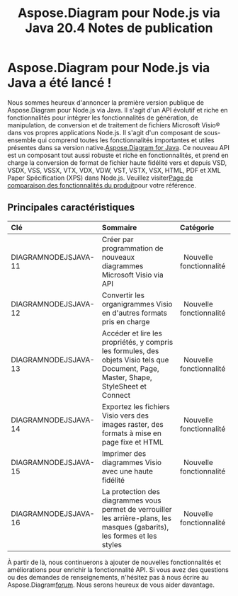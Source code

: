 ﻿---
title: Aspose.Diagram pour Node.js via Java 20.4 Notes de publication
type: docs
weight: 10
url: /fr/java/aspose-diagram-for-node-js-via-java-20-4-release-notes/
---
# **Aspose.Diagram pour Node.js via Java a été lancé !**
Nous sommes heureux d'annoncer la première version publique de Aspose.Diagram pour Node.js via Java. Il s'agit d'un API évolutif et riche en fonctionnalités pour intégrer les fonctionnalités de génération, de manipulation, de conversion et de traitement de fichiers Microsoft Visio® dans vos propres applications Node.js. Il s'agit d'un composant de sous-ensemble qui comprend toutes les fonctionnalités importantes et utiles présentes dans sa version native.[Aspose.Diagram for Java](https://www.aspose.com/products/diagram/java). Ce nouveau API est un composant tout aussi robuste et riche en fonctionnalités, et prend en charge la conversion de format de fichier haute fidélité vers et depuis VSD, VSDX, VSS, VSSX, VTX, VDX, VDW, VST, VSTX, VSX, HTML, PDF et XML Paper Spécification (XPS) dans Node.js. Veuillez visiter[Page de comparaison des fonctionnalités du produit](/diagram/fr/java/aspose-diagram-for-node-js-via-java-features/)pour votre référence.
## **Principales caractéristiques**

|**Clé** |**Sommaire** |**Catégorie** |
|:- |:- |:- |
|DIAGRAMNODEJSJAVA-11|Créer par programmation de nouveaux diagrammes Microsoft Visio via API|` `Nouvelle fonctionnalité|
|DIAGRAMNODEJSJAVA-12|Convertir les organigrammes Visio en d'autres formats pris en charge|` `Nouvelle fonctionnalité|
|DIAGRAMNODEJSJAVA-13|Accéder et lire les propriétés, y compris les formules, des objets Visio tels que Document, Page, Master, Shape, StyleSheet et Connect|` `Nouvelle fonctionnalité|
|DIAGRAMNODEJSJAVA-14|Exportez les fichiers Visio vers des images raster, des formats à mise en page fixe et HTML|` `Nouvelle fonctionnalité|
|DIAGRAMNODEJSJAVA-15|Imprimer des diagrammes Visio avec une haute fidélité|` `Nouvelle fonctionnalité|
|DIAGRAMNODEJSJAVA-16|La protection des diagrammes vous permet de verrouiller les arrière-plans, les masques (gabarits), les formes et les styles|` `Nouvelle fonctionnalité|
 À partir de là, nous continuerons à ajouter de nouvelles fonctionnalités et améliorations pour enrichir la fonctionnalité API. Si vous avez des questions ou des demandes de renseignements, n'hésitez pas à nous écrire au Aspose.Diagram[forum](https://forum.aspose.com/c/diagram/17). Nous serons heureux de vous aider davantage.
